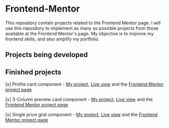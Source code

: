 # Frontend-Mentor

This repository contain projects related to the Frontend Mentor page. I will use this repository to implement as many as possible projects from those available at the Frontend Mentor's page. My objective is to improve my frontend skills, and also amplify my portfolio.

## Projects being developed

## Finished projects

[x] Profile card component - [My project](https://github.com/heitortessaro/Frontend-Mentor/tree/main/proj-1-profile-card-component), [Live view](https://heitortessaro.github.io/projects/projects-frontend-mentor/profile-card-component/index.html) and the [Frontend Mentor project page](https://www.frontendmentor.io/challenges/profile-card-component-cfArpWshJ)

[x] 3-Column preview card component - [My project](https://github.com/heitortessaro/Frontend-Mentor/tree/main/proj-2-3-column-preview-card-component), [Live view](https://heitortessaro.github.io/projects/projects-frontend-mentor/3-column-preview-card-component/index.html) and the [Frontend Mentor project page](https://www.frontendmentor.io/challenges/3column-preview-card-component-pH92eAR2-)

[x] Single price grid component - [My project](https://github.com/heitortessaro/Frontend-Mentor/tree/main/proj-3-single-price-grid-component-master), [Live view](https://heitortessaro.github.io/projects/projects-frontend-mentor/single-price-grid-component/index.html) and the [Frontend Mentor project page](https://www.frontendmentor.io/challenges/single-price-grid-component-5ce41129d0ff452fec5abbbc)
